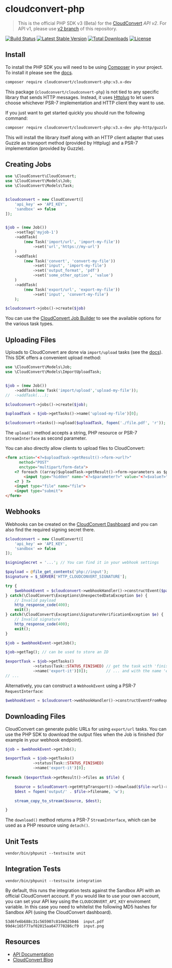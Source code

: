 cloudconvert-php
=======================

> This is the official PHP SDK v3 (Beta) for the [CloudConvert](https://cloudconvert.com/api/v2) _API v2_. 
> For API v1, please use [v2 branch](https://github.com/cloudconvert/cloudconvert-php/tree/v2) of this repository.

[![Build Status](https://travis-ci.org/cloudconvert/cloudconvert-php.svg?branch=v3)](https://travis-ci.org/cloudconvert/cloudconvert-php)
[![Latest Stable Version](https://poser.pugx.org/cloudconvert/cloudconvert-php/v/stable)](https://packagist.org/packages/cloudconvert/cloudconvert-php)
[![Total Downloads](https://poser.pugx.org/cloudconvert/cloudconvert-php/downloads)](https://packagist.org/packages/cloudconvert/cloudconvert-php)
[![License](https://poser.pugx.org/cloudconvert/cloudconvert-php/license)](https://packagist.org/packages/cloudconvert/cloudconvert-php)


Install
-------------------

To install the PHP SDK you will need to be using [Composer]([https://getcomposer.org/)
in your project. To install it please see the [docs](https://getcomposer.org/download/).
 

```bash
composer require cloudconvert/cloudconvert-php:v3.x-dev
```

This package (`cloudconvert/cloudconvert-php`) is not tied to any specific library that sends HTTP messages. Instead,
it uses [Httplug](https://github.com/php-http/httplug) to let users choose whichever
PSR-7 implementation and HTTP client they want to use.

If you just want to get started quickly you should run the following command:

```bash
composer require cloudconvert/cloudconvert-php:v3.x-dev php-http/guzzle6-adapter guzzlehttp/psr7
```

This will install the library itself along with an HTTP client adapter that uses
Guzzle as transport method (provided by Httplug) and a PSR-7 implementation
(provided by Guzzle). 

Creating Jobs
-------------------
```php
use \CloudConvert\CloudConvert;
use \CloudConvert\Models\Job;
use \CloudConvert\Models\Task;


$cloudconvert = new CloudConvert([
    'api_key' => 'API_KEY',
    'sandbox' => false
]);


$job = (new Job())
    ->setTag('myjob-1')
    ->addTask(
        (new Task('import/url', 'import-my-file'))
            ->set('url','https://my-url')
    )
    ->addTask(
        (new Task('convert', 'convert-my-file'))
            ->set('input', 'import-my-file')
            ->set('output_format', 'pdf')
            ->set('some_other_option', 'value')
    )
    ->addTask(
        (new Task('export/url', 'export-my-file'))
            ->set('input', 'convert-my-file')
    );

$cloudconvert->jobs()->create($job)

```

You can use the [CloudConvert Job Builder](https://cloudconvert.com/api/v2/jobs/builder) to see the available options for the various task types.


Uploading Files
-------------------
Uploads to CloudConvert are done via `import/upload` tasks (see the [docs](https://cloudconvert.com/api/v2/import#import-upload-tasks)). This SDK offers a convenient upload method:

```php
use \CloudConvert\Models\Job;
use \CloudConvert\Models\ImportUploadTask;


$job = (new Job())
    ->addTask(new Task('import/upload','upload-my-file'));
//  ->addTask(...);

$cloudconvert->jobs()->create($job);

$uploadTask = $job->getTasks()->name('upload-my-file')[0];

$cloudconvert->tasks()->upload($uploadTask, fopen('./file.pdf', 'r'));

```
The `upload()` method accepts a string, PHP resource or PSR-7 `StreamInterface` as second parameter.

You can also directly allow clients to upload files to CloudConvert:

```html
<form action="<?=$uploadTask->getResult()->form->url?>"
      method="POST"
      enctype="multipart/form-data">
    <? foreach ((array)$uploadTask->getResult()->form->parameters as $parameter => $value) { ?>
        <input type="hidden" name="<?=$parameter?>" value="<?=$value?>">
    <? } ?>
    <input type="file" name="file">
    <input type="submit">
</form>
```



Webhooks
-------------------

Webhooks can be created on the [CloudConvert Dashboard](https://cloudconvert.com/dashboard/api/v2/webhooks) and you can also find the required signing secret there.

```php
$cloudconvert = new CloudConvert([
    'api_key' => 'API_KEY',
    'sandbox' => false
]);

$signingSecret = '...'; // You can find it in your webhook settings

$payload = @file_get_contents('php://input');
$signature = $_SERVER['HTTP_CLOUDCONVERT_SIGNATURE'];

try {
    $webhookEvent = $cloudconvert->webhookHandler()->constructEvent($payload, $signature, $signingSecret);
} catch(\CloudConvert\Exceptions\UnexpectedDataException $e) {
    // Invalid payload
    http_response_code(400);
    exit();
} catch(\CloudConvert\Exceptions\SignatureVerificationException $e) {
    // Invalid signature
    http_response_code(400);
    exit();
}

$job = $webhookEvent->getJob();

$job->getTag(); // can be used to store an ID

$exportTask = $job->getTasks()
            ->status(Task::STATUS_FINISHED) // get the task with 'finished' status ...
            ->name('export-it')[0]);        // ... and with the name 'export-it'
// ...

```

Alternatively, you can construct a `WebhookEvent` using a PSR-7 `RequestInterface`:
```php
$webhookEvent = $cloudconvert->webhookHandler()->constructEventFromRequest($request, $signingSecret);
```


Downloading Files
-------------------

CloudConvert can generate public URLs for using `export/url` tasks. You can use the PHP SDK to download the output files when the Job is finished (for example in your webhook endpoint).

```php
$job = $webhookEvent->getJob();

$exportTask = $job->getTasks()
            ->status(Task::STATUS_FINISHED)
            ->name('export-it')[0];
            
foreach ($exportTask->getResult()->files as $file) {

    $source = $cloudConvert->getHttpTransport()->download($file->url)->detach();
    $dest = fopen('output/' . $file->filename, 'w');

    stream_copy_to_stream($source, $dest);

}
```

The `download()` method returns a PSR-7 `StreamInterface`, which can be used as a PHP resource using `detach()`.


Unit Tests
-----------------

    vendor/bin/phpunit --testsuite unit


Integration Tests
-----------------

    vendor/bin/phpunit --testsuite integration

By default, this runs the integration tests against the Sandbox API with an official CloudConvert account. If you would like to use your own account, you can set your API key using the `CLOUDCONVERT_API_KEY` enviroment variable. In this case you need to whitelist the following MD5 hashes for Sandbox API (using the CloudConvert dashboard).

    53d6fe6b688c31c565907c81de625046  input.pdf
    99d4c165f77af02015aa647770286cf9  input.png

Resources
---------

* [API Documentation](https://cloudconvert.com/api/v2)
* [CloudConvert Blog](https://cloudconvert.com/blog)
